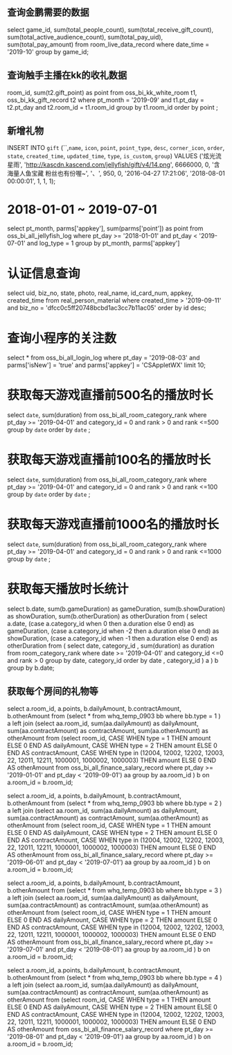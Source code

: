 ## 查询金鹏需要的数据
select game_id,	sum(total_people_count),	sum(total_receive_gift_count),	sum(total_active_audience_count),	sum(total_pay_uid),	sum(total_pay_amount) from room_live_data_record where date_time = '2019-10' group by game_id;

## 查询触手主播在kk的收礼数据
room_id, sum(t2.gift_point) as point from oss_bi_kk_white_room t1, oss_bi_kk_gift_record t2
where pt_month = '2019-09' and t1.pt_day = t2.pt_day and t2.room_id = t1.room_id group by t1.room_id order by point ;

## 新增礼物
INSERT INTO `gift` (``,`name`, `icon`, `point`, `point_type`, `desc`, `corner_icon`, `order`, `state`, `created_time`, `updated_time`, `type`, `is_custom`, `group`)
VALUES
	('炫光流星雨', 'http://kascdn.kascend.com/jellyfish/gift/v4/14.png', 6666000, 0, '含海量人鱼宝藏 粉丝也有份喔~', '、', 950, 0, '2016-04-27 17:21:06', '2018-08-01 00:00:01', 1, 1, 1);

# 2018-01-01 ~ 2019-07-01

select pt_month, parms['appkey'], sum(parms['point']) as point from oss_bi_all_jellyfish_log where pt_day >= '2018-01-01' and pt_day < '2019-07-01' and log_type = 1 group by pt_month, parms['appkey']



# 认证信息查询
select uid, biz_no, state, photo, real_name, id_card_num, appkey, created_time from real_person_material where created_time > '2019-09-11' and biz_no = 'dfcc0c5ff20748bcbd1ac3cc7b11ac05' order by id desc;

# 查询小程序的关注数
select * from oss_bi_all_login_log where pt_day = '2019-08-03' and parms['isNew'] = 'true' and parms['appkey'] = 'CSAppletWX' limit 10;



# 获取每天游戏直播前500名的播放时长
select `date`, sum(duration)  from oss_bi_all_room_category_rank where pt_day >= '2019-04-01' and category_id = 0 and rank > 0 and rank <=500 group by `date`  order by `date` ;
# 获取每天游戏直播前100名的播放时长
select `date`, sum(duration)  from oss_bi_all_room_category_rank where pt_day >= '2019-04-01' and category_id = 0 and rank > 0 and rank <=100 group by `date`  order by `date` ;

# 获取每天游戏直播前1000名的播放时长
select `date`, sum(duration)  from oss_bi_all_room_category_rank where pt_day >= '2019-04-01' and category_id = 0 and rank > 0 and rank <=1000 group by `date`  ;


# 获取每天播放时长统计
select b.date, sum(b.gameDuration) as gameDuration, sum(b.showDuration) as showDuration, sum(b.otherDuration) as otherDuration from (
	select
		a.date,
		(case a.category_id when 0 then a.duration else 0 end) as gameDuration,
		(case a.category_id when -2 then a.duration else 0 end) as showDuration,
		(case a.category_id when -1 then a.duration else 0 end) as otherDuration
	from (
		select date, category_id , sum(duration) as duration from room_category_rank where date >= '2019-04-01' and category_id <=0 and rank > 0 group by date, category_id order by date , category_id
	) a
) b group by b.date;



## 获取每个房间的礼物等
select a.room_id, a.points, b.dailyAmount, b.contractAmount, b.otherAmount from (select * from whq_temp_0903 bb where bb.type = 1 ) a left join
(select aa.room_id, sum(aa.dailyAmount) as dailyAmount, sum(aa.contractAmount) as contractAmount, sum(aa.otherAmount) as otherAmount from
(select room_id, CASE WHEN type = 1 THEN amount ELSE 0 END AS dailyAmount, CASE WHEN type = 2 THEN amount ELSE 0 END AS contractAmount, CASE WHEN type in (12004, 12002, 12202, 12003, 22, 12011, 12211, 1000001, 1000002, 1000003) THEN amount ELSE 0 END AS otherAmount from oss_bi_all_finance_salary_record where pt_day >= '2019-01-01' and pt_day < '2019-09-01') aa group by aa.room_id ) b on a.room_id = b.room_id;



select a.room_id, a.points, b.dailyAmount, b.contractAmount, b.otherAmount from (select * from whq_temp_0903 bb where bb.type = 2 ) a left join
(select aa.room_id, sum(aa.dailyAmount) as dailyAmount, sum(aa.contractAmount) as contractAmount, sum(aa.otherAmount) as otherAmount from
(select room_id, CASE WHEN type = 1 THEN amount ELSE 0 END AS dailyAmount, CASE WHEN type = 2 THEN amount ELSE 0 END AS contractAmount, CASE WHEN type in (12004, 12002, 12202, 12003, 22, 12011, 12211, 1000001, 1000002, 1000003) THEN amount ELSE 0 END AS otherAmount from oss_bi_all_finance_salary_record where pt_day >= '2019-06-01' and pt_day < '2019-07-01') aa group by aa.room_id ) b on a.room_id = b.room_id;


select a.room_id, a.points, b.dailyAmount, b.contractAmount, b.otherAmount from (select * from whq_temp_0903 bb where bb.type = 3 ) a left join
(select aa.room_id, sum(aa.dailyAmount) as dailyAmount, sum(aa.contractAmount) as contractAmount, sum(aa.otherAmount) as otherAmount from
(select room_id, CASE WHEN type = 1 THEN amount ELSE 0 END AS dailyAmount, CASE WHEN type = 2 THEN amount ELSE 0 END AS contractAmount, CASE WHEN type in (12004, 12002, 12202, 12003, 22, 12011, 12211, 1000001, 1000002, 1000003) THEN amount ELSE 0 END AS otherAmount from oss_bi_all_finance_salary_record where pt_day >= '2019-07-01' and pt_day < '2019-08-01') aa group by aa.room_id ) b on a.room_id = b.room_id;


select a.room_id, a.points, b.dailyAmount, b.contractAmount, b.otherAmount from (select * from whq_temp_0903 bb where bb.type = 4 ) a left join
(select aa.room_id, sum(aa.dailyAmount) as dailyAmount, sum(aa.contractAmount) as contractAmount, sum(aa.otherAmount) as otherAmount from
(select room_id, CASE WHEN type = 1 THEN amount ELSE 0 END AS dailyAmount, CASE WHEN type = 2 THEN amount ELSE 0 END AS contractAmount, CASE WHEN type in (12004, 12002, 12202, 12003, 22, 12011, 12211, 1000001, 1000002, 1000003) THEN amount ELSE 0 END AS otherAmount from oss_bi_all_finance_salary_record where pt_day >= '2019-08-01' and pt_day < '2019-09-01') aa group by aa.room_id ) b on a.room_id = b.room_id;
